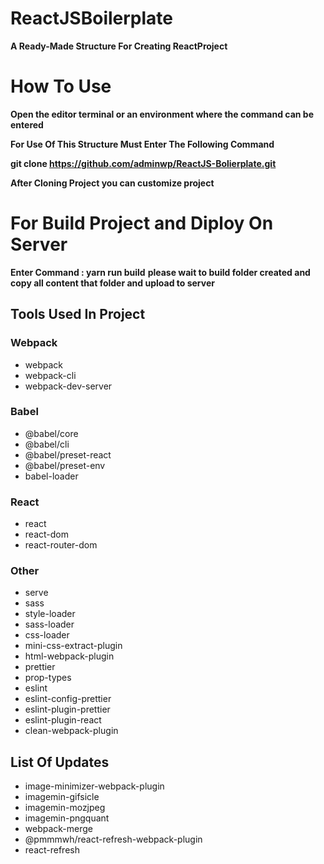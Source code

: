 # ReactJSBoilerplate

**A Ready-Made Structure For Creating ReactProject**

# How To Use

**Open the editor terminal or an environment where the command can be entered**

**For Use Of This Structure Must Enter The Following Command**

**git clone https://github.com/adminwp/ReactJS-Bolierplate.git**

**After Cloning Project you can customize project**

# For Build Project and Diploy On Server

**Enter Command : yarn run build**
**please wait to build folder created and copy all content that folder and upload to server**

## Tools Used In Project

### Webpack

- webpack
- webpack-cli
- webpack-dev-server

### Babel

- @babel/core
- @babel/cli
- @babel/preset-react
- @babel/preset-env
- babel-loader

### React

- react
- react-dom
- react-router-dom

### Other

- serve
- sass
- style-loader
- sass-loader
- css-loader
- mini-css-extract-plugin
- html-webpack-plugin
- prettier
- prop-types
- eslint
- eslint-config-prettier
- eslint-plugin-prettier
- eslint-plugin-react
- clean-webpack-plugin

## List Of Updates

- image-minimizer-webpack-plugin
- imagemin-gifsicle
- imagemin-mozjpeg
- imagemin-pngquant
- webpack-merge
- @pmmmwh/react-refresh-webpack-plugin
- react-refresh